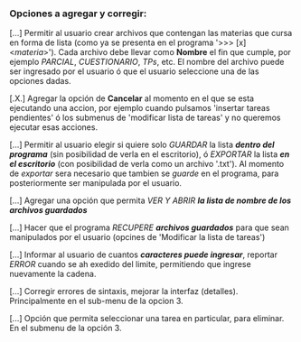 ### Opciones a agregar y corregir:  

[...] Permitir al usuario crear archivos que contengan las materias que cursa en forma de lista (como ya se presenta en el programa '>>> [x] <_materia_>'). Cada archivo debe llevar como **Nombre** el fin que cumple, por ejemplo _PARCIAL_, _CUESTIONARIO_, _TPs_, etc. El nombre del archivo puede ser ingresado por el usuario ó que el usuario seleccione una de las opciones dadas.  

[.X.] Agregar la opción de **Cancelar** al momento en el que se esta ejecutando una accion, por ejemplo cuando pulsamos 'insertar tareas pendientes' ó los submenus de 'modificar lista de tareas' y no queremos ejecutar esas acciones.  

[...] Permitir al usuario elegir si quiere solo _GUARDAR_ la lista ***dentro del programa*** (sin posibilidad de verla en el escritorio), ó _EXPORTAR_ la lista ***en el escritorio*** (con posibilidad de verla como un archivo '.txt'). Al momento de _exportar_ sera necesario que tambien se _guarde_ en el programa, para posteriormente ser manipulada por el usuario. 

[...] Agregar una opción que permita _VER Y ABRIR_ ***la lista de nombre de los archivos guardados***   

[...] Hacer que el programa _RECUPERE_ ***archivos guardados*** para que sean manipulados por el usuario (opcines de 'Modificar la lista de tareas')

[...] Informar al usuario de cuantos ***caracteres puede ingresar***, reportar _ERROR_ cuando se ah exedido del limite, permitiendo que ingrese nuevamente la cadena.

[...] Corregir errores de sintaxis, mejorar la interfaz (detalles). Principalmente en el sub-menu de la opcion 3.

[...] Opción que permita seleccionar una tarea en particular, para eliminar. En el submenu de la opción 3.